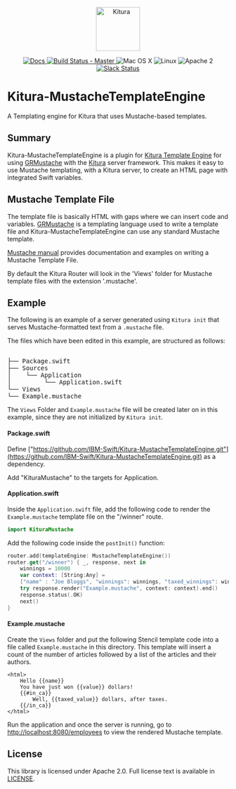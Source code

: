 <p align="center">
<a href="http://kitura.io/">
<img src="https://raw.githubusercontent.com/IBM-Swift/Kitura/master/Sources/Kitura/resources/kitura-bird.svg?sanitize=true" height="100" alt="Kitura">
</a>
</p>


<p align="center">
<a href="http://www.kitura.io/">
<img src="https://img.shields.io/badge/docs-kitura.io-1FBCE4.svg" alt="Docs">
</a>
<a href="https://travis-ci.org/IBM-Swift/Kitura-StencilTemplateEngine">
<img src="https://travis-ci.org/IBM-Swift/Kitura-StencilTemplateEngine.svg?branch=master" alt="Build Status - Master">
</a>
<img src="https://img.shields.io/badge/os-Mac%20OS%20X-green.svg?style=flat" alt="Mac OS X">
<img src="https://img.shields.io/badge/os-linux-green.svg?style=flat" alt="Linux">
<img src="https://img.shields.io/badge/license-Apache2-blue.svg?style=flat" alt="Apache 2">
<a href="http://swift-at-ibm-slack.mybluemix.net/">
<img src="http://swift-at-ibm-slack.mybluemix.net/badge.svg" alt="Slack Status">
</a>
</p>

# Kitura-MustacheTemplateEngine
A Templating engine for Kitura that uses Mustache-based templates.

## Summary
Kitura-MustacheTemplateEngine is a plugin for [Kitura Template Engine](https://github.com/IBM-Swift/Kitura-TemplateEngine.git) for using [GRMustache](https://github.com/IBM-Swift/GRMustache.swift.git) with the [Kitura](https://github.com/IBM-Swift/Kitura) server framework. This makes it easy to use Mustache templating, with a Kitura server, to create an HTML page with integrated Swift variables.

## Mustache Template File
The template file is basically HTML with gaps where we can insert code and variables. [GRMustache](https://github.com/IBM-Swift/GRMustache.swift.git) is a templating language used to write a template file and Kitura-MustacheTemplateEngine can use any standard Mustache template.

[Mustache manual](https://mustache.github.io/mustache.5.html) provides documentation and examples on writing a Mustache Template File.

By default the Kitura Router will look in the 'Views' folder for Mustache template files with the extension '.mustache'.


## Example
The following is an example of a server generated using `Kitura init` that serves Mustache-formatted text from a `.mustache` file.

The files which have been edited in this example, are structured as follows:

<pre>
<ServerRepository>
├── Package.swift
├── Sources
│    └── Application
│         └── Application.swift
└── Views
└── Example.mustache
</pre>

The `Views` Folder and `Example.mustache` file will be created later on in this example, since they are not initialized by `Kitura init`.

#### Package.swift
Define ["https://github.com/IBM-Swift/Kitura-MustacheTemplateEngine.git"](https://github.com/IBM-Swift/Kitura-MustacheTemplateEngine.git)  as a dependency.

Add "KituraMustache" to the targets for Application.

#### Application.swift
Inside the `Application.swift` file, add the following code to render the `Example.mustache` template file on the "/winner" route.

```swift
import KituraMustache
```

Add the following code inside the `postInit()` function:

```swift
router.add(templateEngine: MustacheTemplateEngine())
router.get("/winner") { _, response, next in
    winnings = 10000
    var context: [String:Any] =
    ["name" : "Joe Bloggs", "winnings": winnings, "taxed_winnings": winnings * 0.6, "taxable" : true]
    try response.render("Example.mustache", context: context).end()
    response.status(.OK)
    next()
}
```

#### Example.mustache
Create the `Views` folder and put the following Stencil template code into a file called `Example.mustache` in this directory. This template will insert a count of the number of articles followed by a list of the articles and their authors.

```
<html>
    Hello {{name}}
    You have just won {{value}} dollars!
    {{#in_ca}}
        Well, {{taxed_value}} dollars, after taxes.
    {{/in_ca}}
</html>
```

Run the application and once the server is running, go to [http://localhost:8080/employees](http://localhost:8080/employees) to view the rendered Mustache template.

## License
This library is licensed under Apache 2.0. Full license text is available in [LICENSE](LICENSE.txt).

